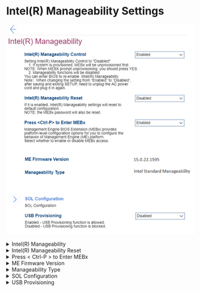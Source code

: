 # Intel(R) Manageability Settings #
![](./img/intelmanageability.png)

<details><summary>Intel(R) Manageability</summary>
One of 2 possible states:

1. **Enabled** – Default. 
2. Disabled – when selection this option:<br>
    a. If system is provisioned, MEBx (Management Engine BIOS Extension) will be unprovisioned first.<br>
    b. Manageability functions will be disabled. You can enter BIOS to re-enable Intel(R) Manageability.<br>

**Note**. When changing the setting from `Enabled` to `Disabled`, after saving and existing SETUP, need to unplug the AC power cord and plug it in again.


| WMI Setting name | Values | SVP Req'd | AMD/Intel |
|:---|:---|:---|:---|
|  |  |  | Intel |
</details>


<details><summary>Intel(R) Manageability Reset</summary>
One of 2 possible states:

1. Enabled – when selected, then Intel(R) Manageability settings will reset to default configuration.<br> 
    **Note**. The MEBx password will also be reset.<br>
2. **Disabled** – Default. 

| WMI Setting name | Values | SVP Req'd | AMD/Intel |
|:---|:---|:---|:---|
|  |  |  | Intel |
</details>


<details><summary>Press < Ctrl-P > to Enter MEBx</summary>
One of 2 possible states:

1. **Enabled** – Default. Management Engine BIOS Extension (MEBx) provides platform-level configuration options for you to configure the behavior of Management Engine (ME) platform.
2. Disabled. 

| WMI Setting name | Values | SVP Req'd | AMD/Intel |
|:---|:---|:---|:---|
|  |  |  | Intel |
</details>


<details><summary>ME Firmware Version</summary>
Management Engine (ME) Firmware version. View only.

| WMI Setting name | Values | SVP Req'd | AMD/Intel |
|:---|:---|:---|:---|
|  |  |  | Intel |
</details>


<details><summary>Manageability Type</summary>
Manageability Type. View only. Possible values:

1. None
2. Intel(R) AMT
3. Intel(R) Standard Manageability
4. Intel(R) Level III Manageability Upgrade

| WMI Setting name | Values | SVP Req'd | AMD/Intel |
|:---|:---|:---|:---|
|  |  |  | Intel |
</details>


<details><summary>SOL Configuration</summary>
SOL (Serial over LAN) configuration group of settings.<br>

![](./img/solconfig.png)

<details><summary>Console Type</summary>
One of 7 possible options to specify console type:

1. VT100
2. VT100-8bit
3. PC-ANSI-7bit
4. PC-ANSI
5. **VT100+** – Default.
6. VT-UTF8
7. ASCII

| WMI Setting name | Values | SVP Req'd | AMD/Intel |
|:---|:---|:---|:---|
|  |  |  | Intel |
</details>

</details>


<details><summary>USB Provisioning </summary>
One of 2 possible states:

1. Enabled – USB provisioning function is allowed.
2. **Disabled** – USB provisioning function is blocked. Default.

| WMI Setting name | Values | SVP Req'd | AMD/Intel |
|:---|:---|:---|:---|
|  |  |  | Intel |
</details>